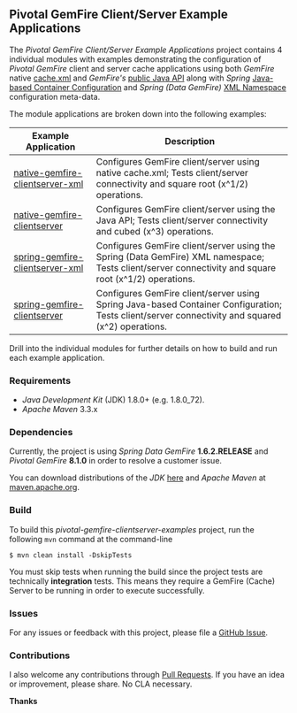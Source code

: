 ## Pivotal GemFire Client/Server Example Applications

The *Pivotal GemFire Client/Server Example Applications* project contains 4 individual modules with examples
demonstrating the configuration of *Pivotal GemFire* client and server cache applications using both *GemFire*
native [cache.xml](http://gemfire.docs.pivotal.io/docs-gemfire/latest/reference/topics/chapter_overview_cache_xml.html)
and *GemFire's* [public Java API](http://data-docs-samples.cfapps.io/docs-gemfire/latest/javadocs/japi/index.html)
along with *Spring* [Java-based Container Configuration](http://docs.spring.io/spring/docs/current/spring-framework-reference/htmlsingle/#beans-java)
and *Spring (Data GemFire)* [XML Namespace](http://docs.spring.io/spring-data-gemfire/docs/current/reference/html/#_spring_data_gemfire_core_schema_gfe)
configuration meta-data.

The module applications are broken down into the following examples:

Example Application | Description
------------------- | -----------
[native-gemfire-clientserver-xml](https://github.com/jxblum/pivotal-gemfire-clientserver-examples/tree/master/native-gemfire-clientserver-xml) | Configures GemFire client/server using native cache.xml; Tests client/server connectivity and square root (x^1/2) operations.
[native-gemfire-clientserver](https://github.com/jxblum/pivotal-gemfire-clientserver-examples/tree/master/native-gemfire-clientserver) | Configures GemFire client/server using the Java API; Tests client/server connectivity and cubed (x^3) operations.
[spring-gemfire-clientserver-xml](https://github.com/jxblum/pivotal-gemfire-clientserver-examples/tree/master/spring-gemfire-clientserver-xml) | Configures GemFire client/server using the Spring (Data GemFire) XML namespace; Tests client/server connectivity and square root (x^1/2) operations.
[spring-gemfire-clientserver](https://github.com/jxblum/pivotal-gemfire-clientserver-examples/tree/master/spring-gemfire-clientserver) | Configures GemFire client/server using Spring Java-based Container Configuration; Tests client/server connectivity and squared (x^2) operations.

Drill into the individual modules for further details on how to build and run each example application. 

### Requirements

* *Java Development Kit* (JDK) 1.8.0+ (e.g. 1.8.0_72).
* *Apache Maven* 3.3.x

### Dependencies

Currently, the project is using *Spring Data GemFire* **1.6.2.RELEASE** and *Pivotal GemFire* **8.1.0** in order to
resolve a customer issue.

You can download distributions of the *JDK* [here](http://www.oracle.com/technetwork/java/javase/downloads/index.html) 
and *Apache Maven* at [maven.apache.org](http://maven.apache.org/download.cgi).

### Build

To build this *pivotal-gemfire-clientserver-examples* project, run the following `mvn` command at the command-line

```
$ mvn clean install -DskipTests
```

You must skip tests when running the build since the project tests are technically **integration** tests.  This means 
they require a GemFire (Cache) Server to be running in order to execute successfully.  

### Issues

For any issues or feedback with this project, please file a [GitHub Issue](https://github.com/jxblum/pivotal-gemfire-clientserver-examples/issues).  

### Contributions

I also welcome any contributions through [Pull Requests](https://github.com/jxblum/pivotal-gemfire-clientserver-examples/pulls).
If you have an idea or improvement, please share.  No CLA necessary.

**Thanks**
